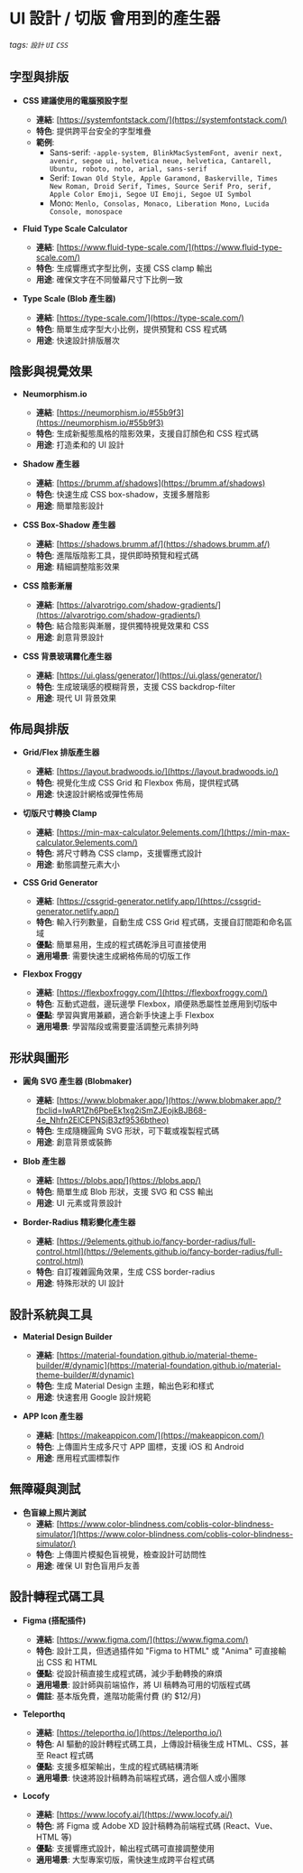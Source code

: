# UI 設計 / 切版 會用到的產生器

###### tags: `設計` `UI` `CSS`

## 字型與排版

- **CSS 建議使用的電腦預設字型**
  - **連結**: [https://systemfontstack.com/](https://systemfontstack.com/)
  - **特色**: 提供跨平台安全的字型堆疊
  - **範例**:
    - Sans-serif: `-apple-system, BlinkMacSystemFont, avenir next, avenir, segoe ui, helvetica neue, helvetica, Cantarell, Ubuntu, roboto, noto, arial, sans-serif`
    - Serif: `Iowan Old Style, Apple Garamond, Baskerville, Times New Roman, Droid Serif, Times, Source Serif Pro, serif, Apple Color Emoji, Segoe UI Emoji, Segoe UI Symbol`
    - Mono: `Menlo, Consolas, Monaco, Liberation Mono, Lucida Console, monospace`

- **Fluid Type Scale Calculator**
  - **連結**: [https://www.fluid-type-scale.com/](https://www.fluid-type-scale.com/)
  - **特色**: 生成響應式字型比例，支援 CSS clamp 輸出
  - **用途**: 確保文字在不同螢幕尺寸下比例一致

- **Type Scale (Blob 產生器)**
  - **連結**: [https://type-scale.com/](https://type-scale.com/)
  - **特色**: 簡單生成字型大小比例，提供預覽和 CSS 程式碼
  - **用途**: 快速設計排版層次

## 陰影與視覺效果

- **Neumorphism.io**
  - **連結**: [https://neumorphism.io/#55b9f3](https://neumorphism.io/#55b9f3)
  - **特色**: 生成新擬態風格的陰影效果，支援自訂顏色和 CSS 程式碼
  - **用途**: 打造柔和的 UI 設計

- **Shadow 產生器**
  - **連結**: [https://brumm.af/shadows](https://brumm.af/shadows)
  - **特色**: 快速生成 CSS box-shadow，支援多層陰影
  - **用途**: 簡單陰影設計

- **CSS Box-Shadow 產生器**
  - **連結**: [https://shadows.brumm.af/](https://shadows.brumm.af/)
  - **特色**: 進階版陰影工具，提供即時預覽和程式碼
  - **用途**: 精細調整陰影效果

- **CSS 陰影漸層**
  - **連結**: [https://alvarotrigo.com/shadow-gradients/](https://alvarotrigo.com/shadow-gradients/)
  - **特色**: 結合陰影與漸層，提供獨特視覺效果和 CSS
  - **用途**: 創意背景設計

- **CSS 背景玻璃霧化產生器**
  - **連結**: [https://ui.glass/generator/](https://ui.glass/generator/)
  - **特色**: 生成玻璃感的模糊背景，支援 CSS backdrop-filter
  - **用途**: 現代 UI 背景效果

## 佈局與排版

- **Grid/Flex 排版產生器**
  - **連結**: [https://layout.bradwoods.io/](https://layout.bradwoods.io/)
  - **特色**: 視覺化生成 CSS Grid 和 Flexbox 佈局，提供程式碼
  - **用途**: 快速設計網格或彈性佈局

- **切版尺寸轉換 Clamp**
  - **連結**: [https://min-max-calculator.9elements.com/](https://min-max-calculator.9elements.com/)
  - **特色**: 將尺寸轉為 CSS clamp，支援響應式設計
  - **用途**: 動態調整元素大小

- **CSS Grid Generator**
  - **連結**: [https://cssgrid-generator.netlify.app/](https://cssgrid-generator.netlify.app/)
  - **特色**: 輸入行列數量，自動生成 CSS Grid 程式碼，支援自訂間距和命名區域
  - **優點**: 簡單易用，生成的程式碼乾淨且可直接使用
  - **適用場景**: 需要快速生成網格佈局的切版工作

- **Flexbox Froggy**
  - **連結**: [https://flexboxfroggy.com/](https://flexboxfroggy.com/)
  - **特色**: 互動式遊戲，邊玩邊學 Flexbox，順便熟悉屬性並應用到切版中
  - **優點**: 學習與實用兼顧，適合新手快速上手 Flexbox
  - **適用場景**: 學習階段或需要靈活調整元素排列時

## 形狀與圖形

- **圓角 SVG 產生器 (Blobmaker)**
  - **連結**: [https://www.blobmaker.app/](https://www.blobmaker.app/?fbclid=IwAR1Zh6PbeEk1xg2iSmZJEojkBJB68-4e_Nhfn2ElCEPNSjB3zf9536btheo)
  - **特色**: 生成隨機圓角 SVG 形狀，可下載或複製程式碼
  - **用途**: 創意背景或裝飾

- **Blob 產生器**
  - **連結**: [https://blobs.app/](https://blobs.app/)
  - **特色**: 簡單生成 Blob 形狀，支援 SVG 和 CSS 輸出
  - **用途**: UI 元素或背景設計

- **Border-Radius 精彩變化產生器**
  - **連結**: [https://9elements.github.io/fancy-border-radius/full-control.html](https://9elements.github.io/fancy-border-radius/full-control.html)
  - **特色**: 自訂複雜圓角效果，生成 CSS border-radius
  - **用途**: 特殊形狀的 UI 設計

## 設計系統與工具

- **Material Design Builder**
  - **連結**: [https://material-foundation.github.io/material-theme-builder/#/dynamic](https://material-foundation.github.io/material-theme-builder/#/dynamic)
  - **特色**: 生成 Material Design 主題，輸出色彩和樣式
  - **用途**: 快速套用 Google 設計規範

- **APP Icon 產生器**
  - **連結**: [https://makeappicon.com/](https://makeappicon.com/)
  - **特色**: 上傳圖片生成多尺寸 APP 圖標，支援 iOS 和 Android
  - **用途**: 應用程式圖標製作

## 無障礙與測試

- **色盲線上照片測試**
  - **連結**: [https://www.color-blindness.com/coblis-color-blindness-simulator/](https://www.color-blindness.com/coblis-color-blindness-simulator/)
  - **特色**: 上傳圖片模擬色盲視覺，檢查設計可訪問性
  - **用途**: 確保 UI 對色盲用戶友善

## 設計轉程式碼工具

- **Figma (搭配插件)**
  - **連結**: [https://www.figma.com/](https://www.figma.com/)
  - **特色**: 設計工具，但透過插件如 "Figma to HTML" 或 "Anima" 可直接輸出 CSS 和 HTML
  - **優點**: 從設計稿直接生成程式碼，減少手動轉換的麻煩
  - **適用場景**: 設計師與前端協作，將 UI 稿轉為可用的切版程式碼
  - **備註**: 基本版免費，進階功能需付費 (約 $12/月)

- **Teleporthq**
  - **連結**: [https://teleporthq.io/](https://teleporthq.io/)
  - **特色**: AI 驅動的設計轉程式碼工具，上傳設計稿後生成 HTML、CSS，甚至 React 程式碼
  - **優點**: 支援多框架輸出，生成的程式碼結構清晰
  - **適用場景**: 快速將設計稿轉為前端程式碼，適合個人或小團隊

- **Locofy**
  - **連結**: [https://www.locofy.ai/](https://www.locofy.ai/)
  - **特色**: 將 Figma 或 Adobe XD 設計稿轉為前端程式碼 (React、Vue、HTML 等)
  - **優點**: 支援響應式設計，輸出程式碼可直接調整使用
  - **適用場景**: 大型專案切版，需快速生成跨平台程式碼